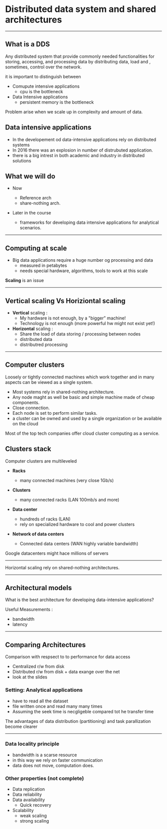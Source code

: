 # Distributed data system and shared architectures

---

## What is a DDS

Any distributed system that provide commonly needed functionalities for storing, accessing, and processing data by distributing data, load and , sometimes, control over the network.

it is important to distinguish between

- Comupute intensive applications
  - cpu is the bottleneck
- Data Intensive applications
  - persistent memory is the bottleneck

Problem arise when we scale up in complexity and  amount of data.

## Data intensive applications

- In the developement od data-intensive applications rely on distributed systems
- In 2016 there was an explosion in number of distrubuted application.
- there is a big intrest in both academic and industry in distributed solutions
  
## What we will do

- Now
  - Reference arch
  - share-nothing arch.

- Later in the course
  - frameworks for developing data intensive applications for analytical scenarios.

---

## Computing at scale

- Big data applications require a huge number og processing and data
  - measured in petabytes
  - needs special hardware, algorithms, tools to work at this scale

**Scaling** is an issue

---

## Vertical scaling Vs Horiziontal scaling

- **Vertical** scaling :
  - My hardware is not enough, by a "bigger" machine!
  - Technology is not enough (more powerful hw might not exist yet!)
- **Horizontal** scaling :
  - Share the load of data storing / processing between nodes
  - distributed data
  - distributred processing

---

## Computer clusters

Loosely or tightly connected machines which work together and in many aspects can be viewed as a single system.

- Most systems rely in shared-nothing architecture.
- Any node maght as well be basic and simple machine made of cheap components.
- Close connection.
- Each node is set to perform similar tasks.
- a cluster can be owned and used by a single organization or be available on the cloud

Most of the top tech companies offer cloud cluster computing as a service.

## Clusters stack

Computer clusters are multileveled

- **Racks**
  - many connected machines (very close 1Gb/s)

- **Clusters**
  - many connected racks (LAN 100mb/s and more)

- **Data center**
  - hundreds of racks (LAN)
  - rely on specialized hardware to cool and power clusters

- **Network of data centers**
  - Connected data centers (WAN highly variable bandwidth)

Google datacenters might hace millions of servers

---

Horizontal scaling rely on shared-nothing architectures.

---

## Architectural models

What is the best architecture for developing data-intensive applications?

Useful Measurements :

- bandwidth
- latency

---

## Comparing Architectures

Comparison with respsect to to performance for data access

- Centralized r/w from disk
- Distributed r/w from disk + data exange over the net
- look at the slides

### Setting: Analytical applications

- have to read all the dataset
- file written once and read many many times
- Assuming the seek time is necgligeble compared tot he transfer time
  
The advantages of data distribution (partitioning) and task parallization become clearer

---

### Data locality principle

- bandwidth is a scarse resource
- in this way we rely on faster communication
- data does not move, computation does.

### Other properties (not complete)

- Data replication
- Data reliability
- Data availability
  - Quick recovery
- Scalability
  - weak scaling
  - strong scaling
